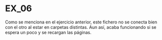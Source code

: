 # EX_06

Como se menciona en el ejercicio anterior, este fichero no se conecta bien con el otro al estar en carpetas distintas. Aun así, acaba funcionando si se espera un poco y se recargan las páginas.